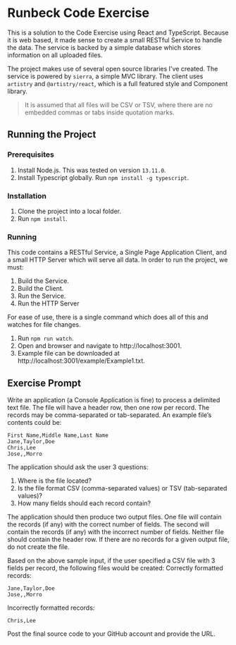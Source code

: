 # Runbeck Code Exercise

This is a solution to the Code Exercise using React and TypeScript.  Because it is web based, it made sense to create a small RESTful Service to handle the data.  The service is backed by a simple database which stores information on all uploaded files.

The project makes use of several open source libraries I've created.  The service is powered by `sierra`, a simple MVC library.  The client uses `artistry` and `@artistry/react`, which is a full featured style and Component library.

> It is assumed that all files will be CSV or TSV, where there are no embedded commas or tabs inside quotation marks.

## Running the Project

### Prerequisites

1. Install Node.js.  This was tested on version `13.11.0`.
2. Install Typescript globally.  Run `npm install -g typescript`.

### Installation

1. Clone the project into a local folder.
2. Run `npm install`.

### Running

This code contains a RESTful Service, a Single Page Application Client, and a small HTTP Server which will serve all data.  In order to run the project, we must:

1. Build the Service.
2. Build the Client.
3. Run the Service.
4. Run the HTTP Server

For ease of use, there is a single command which does all of this and watches for file changes.

1. Run `npm run watch`.
2. Open and browser and navigate to http://localhost:3001.
3. Example file can be downloaded at http://localhost:3001/example/Example1.txt.

## Exercise Prompt

Write an application (a Console Application is fine) to process a delimited text file. The file will have a header row, then one row per record. The records may be comma-separated or tab-separated. An example file’s contents could be:

    First Name,Middle Name,Last Name
    Jane,Taylor,Doe
    Chris,Lee
    Jose,,Morro

The application should ask the user 3 questions:

1. Where is the file located?
2. Is the file format CSV (comma-separated values) or TSV (tab-separated values)?
3. How many fields should each record contain?

The application should then produce two output files. One file will contain the records (if any) with the correct number of fields. The second will contain the records (if any) with the incorrect number of fields. Neither file should contain the header row. If there are no records for a given output file, do not create the file.

Based on the above sample input, if the user specified a CSV file with 3 fields per record, the following files would be created:
Correctly formatted records:

    Jane,Taylor,Doe
    Jose,,Morro

Incorrectly formatted records:

    Chris,Lee

Post the final source code to your GitHub account and provide the URL.
